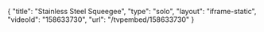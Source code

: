 {
    "title": "Stainless Steel Squeegee",
    "type": "solo",
    "layout": "iframe-static",
    "videoId": "158633730",
    "url": "\/tvpembed\/158633730"
}
